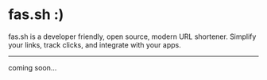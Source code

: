 # fas.sh :)

fas.sh is a developer friendly, open source, modern URL shortener. Simplify your links, track clicks, and integrate with your apps.

---

coming soon...
